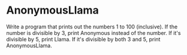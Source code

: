# AnonymousLlama
Write a program that prints out the numbers 1 to 100 (inclusive). If the number is divisible by 3, print Anonymous instead of the number. If it's divisible by 5, print Llama. If it's divisible by both 3 and 5, print AnonymousLlama. 
